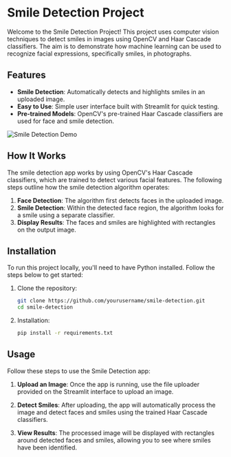 # Smile Detection Project

Welcome to the Smile Detection Project! This project uses computer vision techniques to detect smiles in images using OpenCV and Haar Cascade classifiers. The aim is to demonstrate how machine learning can be used to recognize facial expressions, specifically smiles, in photographs.

## Features

- **Smile Detection**: Automatically detects and highlights smiles in an uploaded image.
- **Easy to Use**: Simple user interface built with Streamlit for quick testing.
- **Pre-trained Models**: OpenCV's pre-trained Haar Cascade classifiers are used for face and smile detection.


![Smile Detection Demo]()

## How It Works

The smile detection app works by using OpenCV's Haar Cascade classifiers, which are trained to detect various facial features. The following steps outline how the smile detection algorithm operates:

1. **Face Detection**: The algorithm first detects faces in the uploaded image.
2. **Smile Detection**: Within the detected face region, the algorithm looks for a smile using a separate classifier.
3. **Display Results**: The faces and smiles are highlighted with rectangles on the output image.

## Installation

To run this project locally, you'll need to have Python installed. Follow the steps below to get started:

1. Clone the repository:
   ```bash
   git clone https://github.com/yourusername/smile-detection.git
   cd smile-detection

1. Installation:
   ```bash
   pip install -r requirements.txt

## Usage

Follow these steps to use the Smile Detection app:

1. **Upload an Image**: Once the app is running, use the file uploader provided on the Streamlit interface to upload an image.
   
2. **Detect Smiles**: After uploading, the app will automatically process the image and detect faces and smiles using the trained Haar Cascade classifiers.
   
3. **View Results**: The processed image will be displayed with rectangles around detected faces and smiles, allowing you to see where smiles have been identified.





